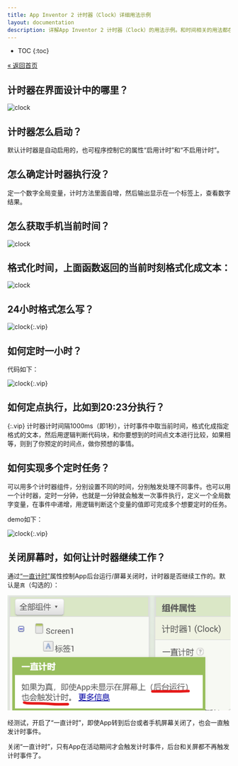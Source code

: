 ```yaml
---
title: App Inventor 2 计时器（Clock）详细用法示例
layout: documentation
description: 详解App Inventor 2 计时器（Clock）的用法示例。和时间相关的用法都在这里：包括时间格式化，定时、定点执行任务等。
---
```


* TOC
{:toc}

[&laquo; 返回首页](../index.html)

## 计时器在界面设计中的哪里？

![clock](images/Clock1.webp)

## 计时器怎么启动？

默认计时器是自动启用的，也可程序控制它的属性“启用计时”和“不启用计时”。

## 怎么确定计时器执行没？

定一个数字全局变量，计时方法里面自增，然后输出显示在一个标签上，查看数字结果。

## 怎么获取手机当前时间？

![clock](images/Clock4.webp)

## 格式化时间，上面函数返回的当前时刻格式化成文本：

![clock](images/Clock5.webp)

## 24小时格式怎么写？

![clock](images/Clock6.webp){:.vip}

## 如何定时一小时？

代码如下：

![clock](images/Clock7.webp){:.vip}

## 如何定点执行，比如到20:23分执行？

{:.vip}
计时器计时间隔1000ms（即1秒），计时事件中取当前时间，格式化成指定格式的文本，然后用逻辑判断代码块，和你要想到的时间点文本进行比较，如果相等，则到了你预定的时间点，做你预想的事情。

## 如何实现多个定时任务？

可以用多个计时器组件，分别设置不同的时间，分别触发处理不同事件。也可以用一个计时器，定时一分钟，也就是一分钟就会触发一次事件执行，定义一个全局数字变量，在事件中递增，用逻辑判断这个变量的值即可完成多个想要定时的任务。

demo如下：

![clock](images/Clock8.png){:.vip}

## 关闭屏幕时，如何让计时器继续工作？

通过[“一直计时”](../sensors.html#Clock.TimerAlwaysFires)属性控制App后台运行/屏幕关闭时，计时器是否继续工作的。默认是`真`（勾选的）：

![clock](images/Clock9.png)

经测试，开启了“一直计时”，即使App转到后台或者手机屏幕关闭了，也会一直触发计时事件。

关闭“一直计时”，只有App在活动期间才会触发计时事件，后台和关屏都不再触发计时事件了。

